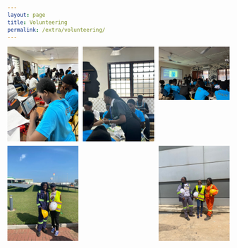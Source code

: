 ```yaml
---
layout: page
title: Volunteering
permalink: /extra/volunteering/
---
```



<div style="display: grid; grid-template-columns: repeat(3, 1fr); gap: 10px;">

  <img src="/assets/WhatsApp Image 2025-02-24 at 09.45.25.jpeg" alt="" style="width:100%;">
  <img src="/assets/WhatsApp Image 2025-02-24 at 09.46.07.jpeg" alt="" style="width:100%;">
  <img src="/assets/WhatsApp Image 2025-02-24 at 09.47.49.jpeg" alt="" style="width:100%;">
  <img src="/assets/WhatsApp Image 2025-02-24 at 10.40.34.jpeg" alt="" style="width:100%;">
  <img src="/assets/WhatsApp Image 2025-02-24 at 09.43.38.jpeg" alt="" style="width:100%;">
  <img src="/assets/WhatsApp Image 2025-02-24 at 10.44.25.jpeg" alt="" style="width:100%;">

</div>
